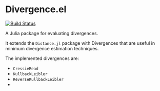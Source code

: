 # Divergence.el

[![Build Status](https://travis-ci.org/gragusa/Divergence.jl.svg?branch=master)](https://travis-ci.org/gragusa/Divergence.jl)

A Julia package for evaluating divergences.

It extends the ```Distance.jl``` package with Divergences that are useful in minimum divergence estimation techniques. 

The implemented divergences are:

* ```CressieRead```
* ```KullbackLeibler```
* ```ReverseKullbackLeibler```
* 
